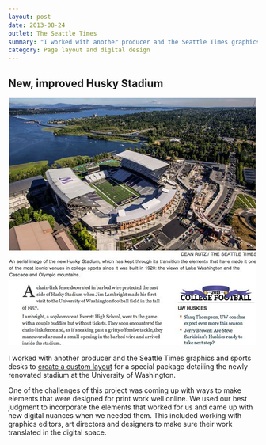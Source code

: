 ```yaml
---
layout: post
date: 2013-08-24
outlet: The Seattle Times
summary: "I worked with another producer and the Seattle Times graphics and sports desks to create a custom layout for a special package detailing the newly renovated stadium at the University of Washington."
category: Page layout and digital design
---
```


## New, improved Husky Stadium

<img src="/assets/img/20130824-husky-stadium.jpg" alt="A screenshot of the opening art of a story, showing a new sports stadium on the shore of Lake Washington"/>


I worked with another producer and the Seattle Times graphics and sports desks to [create a custom layout](http://seattletimes.com/html/specialreportspages/2021660818_huskystadium25xml.html) for a special package detailing the newly renovated stadium at the University of Washington.

One of the challenges of this project was coming up with ways to make elements that were designed for print work well online. We used our best judgment to incorporate the elements that worked for us and came up with new digital nuances when we needed them. This included working with graphics editors, art directors and designers to make sure their work translated in the digital space.
